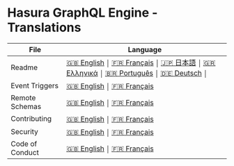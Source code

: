 # Hasura GraphQL Engine - Translations

| File            | Language                                                                                                                                                                                |
| --------------- | ------------------------------------------------------------------------------------------------------------------------------------------------------------------------------------------------------------------ |
| Readme          | [:uk: English](../README.md) ￨ [:fr: Français](README.french.md) ￨ [:jp: 日本語](README.japanese.md) ￨ [🇬🇷 Ελληνικά](README.greek.md) ￨ [:brazil: Português](README.portuguese_br.md) ￨ [🇩🇪 Deutsch](README.german.md)                   ￨ 
| Event Triggers  | [:uk: English](../event-triggers.md) ￨ [:fr: Français](event-triggers.french.md)                                                                                                        |
| Remote Schemas  | [:uk: English](../remote-schemas.md) ￨ [:fr: Français](remote-schemas.french.md)                                                                                                        |
| Contributing    | [:uk: English](../CONTRIBUTING.md) ￨ [:fr: Français](CONTRIBUTING.french.md)                                                                                                            |
| Security        | [:uk: English](../SECURITY.md) ￨ [:fr: Français](SECURITY.french.md)                                                                                                                    |
| Code of Conduct | [:uk: English](../code-of-conduct.md) ￨ [:fr: Français](code-of-conduct.french.md)                                                                                                      |
